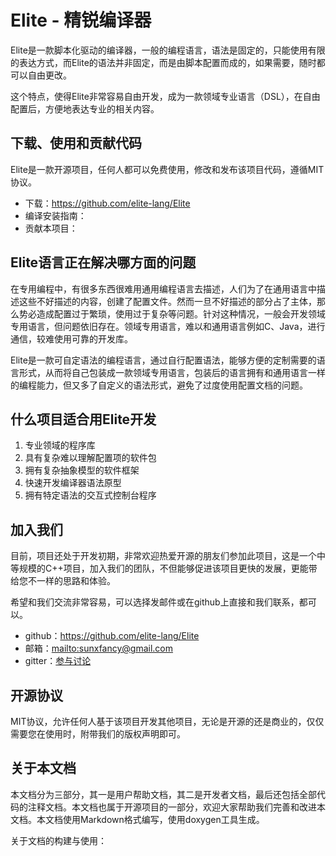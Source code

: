 Elite - 精锐编译器
===================

Elite是一款脚本化驱动的编译器，一般的编程语言，语法是固定的，只能使用有限的表达方式，而Elite的语法并非固定，而是由脚本配置而成的，如果需要，随时都可以自由更改。

这个特点，使得Elite非常容易自由开发，成为一款领域专业语言（DSL），在自由配置后，方便地表达专业的相关内容。

## 下载、使用和贡献代码

Elite是一款开源项目，任何人都可以免费使用，修改和发布该项目代码，遵循MIT协议。  

- 下载：<https://github.com/elite-lang/Elite>
- 编译安装指南：  
- 贡献本项目：  

## Elite语言正在解决哪方面的问题

在专用编程中，有很多东西很难用通用编程语言去描述，人们为了在通用语言中描述这些不好描述的内容，创建了配置文件。然而一旦不好描述的部分占了主体，那么势必造成配置过于繁琐，使用过于复杂等问题。针对这种情况，一般会开发领域专用语言，但问题依旧存在。领域专用语言，难以和通用语言例如C、Java，进行通信，较难使用可靠的开发库。

Elite是一款可自定语法的编程语言，通过自行配置语法，能够方便的定制需要的语言形式，从而将自己包装成一款领域专用语言，包装后的语言拥有和通用语言一样的编程能力，但又多了自定义的语法形式，避免了过度使用配置文档的问题。

## 什么项目适合用Elite开发

1. 专业领域的程序库
2. 具有复杂难以理解配置项的软件包
3. 拥有复杂抽象模型的软件框架
4. 快速开发编译器语法原型
5. 拥有特定语法的交互式控制台程序


## 加入我们

目前，项目还处于开发初期，非常欢迎热爱开源的朋友们参加此项目，这是一个中等规模的C++项目，加入我们的团队，不但能够促进该项目更快的发展，更能带给您不一样的思路和体验。

希望和我们交流非常容易，可以选择发邮件或在github上直接和我们联系，都可以。

- github：<https://github.com/elite-lang/Elite>    
- 邮箱：<mailto:sunxfancy@gmail.com>    
- gitter：[参与讨论](https://gitter.im/elite-lang/Elite?utm_source=badge&utm_medium=badge&utm_campaign=pr-badge&utm_content=badge)  

## 开源协议

MIT协议，允许任何人基于该项目开发其他项目，无论是开源的还是商业的，仅仅需要您在使用时，附带我们的版权声明即可。

## 关于本文档

本文档分为三部分，其一是用户帮助文档，其二是开发者文档，最后还包括全部代码的注释文档。本文档也属于开源项目的一部分，欢迎大家帮助我们完善和改进本文档。本文档使用Markdown格式编写，使用doxygen工具生成。

关于文档的构建与使用：
